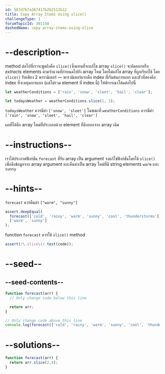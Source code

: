 ```yaml
---
id: 587d7b7a367417b2b2512b12
title: Copy Array Items Using slice()
challengeType: 1
forumTopicId: 301158
dashedName: copy-array-items-using-slice
---
```


# --description--

method ต่อไปที่เราจะพูดถึงคือ `slice()`ซึ่งแทนที่จะแก้ไข array `slice()` จะคัดลอกหรือ *extracts* elements ตามจำนวนที่กำหนดไปยัง array ใหม่ โดยไม่แก้ไข array ที่ถูกเรียกใช้ โดย `slice()` รับเพียง 2 พารามิเตอร์ — พารามิเตอร์แรกคือ index ที่เริ่มต้นการแยก และตัวที่สองคือ index ที่จะหยุดการแยก (แต่ไม่รวม element ที่ index นี้) ให้พิจารณาโค้ดต่อไปนี้

```js
let weatherConditions = ['rain', 'snow', 'sleet', 'hail', 'clear'];

let todaysWeather = weatherConditions.slice(1, 3);
```

`todaysWeather` ควรมีค่า `['snow', 'sleet']` ในขณะที่ `weatherConditions` ควรมีค่า `['rain', 'snow', 'sleet', 'hail', 'clear']`

ผลที่ได้คือ array ใหม่ที่ประกอบด้วย element ที่ดึงออกจาก array เดิม 

# --instructions--

เราได้ประกาศฟังก์ชัน `forecast` ที่รับ array เป็น argument จงแก้ไขฟังก์ชันโดยใช้ `slice()` เพื่อดึงข้อมูลจาก array argument และคืนค่าเป็น array ใหม่ที่มี string elements `warm` และ `sunny`


# --hints--

`forecast` ควรคืนค่า `["warm", "sunny"]`

```js
assert.deepEqual(
  forecast(['cold', 'rainy', 'warm', 'sunny', 'cool', 'thunderstorms']),
  ['warm', 'sunny']
);
```

function `forecast` ควรใช้ `slice()` method

```js
assert(/\.slice\(/.test(code));
```

# --seed--

## --seed-contents--

```js
function forecast(arr) {
  // Only change code below this line

  return arr;
}

// Only change code above this line
console.log(forecast(['cold', 'rainy', 'warm', 'sunny', 'cool', 'thunderstorms']));
```

# --solutions--

```js
function forecast(arr) {
  return arr.slice(2,4);
}
```
